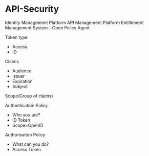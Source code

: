 # API-Security
Identity Management Platform
API Management Platform
Entitlement Management System - Open Policy Agent


Token type
- Access
- ID

Claims
- Audience
- Issuer
- Expiration
- Subject

Scope(Group of claims)


Authentication Policy
- Who you are?
- ID Token
- Scope=OpenID
  
Authorisation Policy
- What can you do?
- Access Token

  
